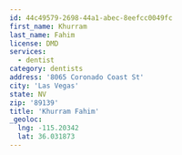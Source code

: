 ```yaml
---
id: 44c49579-2698-44a1-abec-8eefcc0049fc
first_name: Khurram
last_name: Fahim
license: DMD
services:
  - dentist
category: dentists
address: '8065 Coronado Coast St'
city: 'Las Vegas'
state: NV
zip: '89139'
title: 'Khurram Fahim'
_geoloc:
  lng: -115.20342
  lat: 36.031873
---
```

